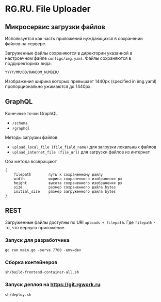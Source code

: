 # RG.RU. File Uploader

## Микросервис загрузки файлов

Используется как часть приложений нуждающихся в сохранении файлов на сервере.

Загруженные файлы сохраняются в директории указанной в настроечном файле `configs/img.yaml`.
Файлы сохраняются в поддиректориях вида:

    YYYY/MM/DD/RANDOM_NUMBER/

Изображения ширина которых превышает 1440px (specified in img.yaml) пропорционально ужимаются до 1440px.

## GraphQL

Конечные точки GraphQL 
- `/schema` 
- `/graphql`


Методы загрузки файлов:
- `upload_local_file (file_field_name)` для загрузки локальных файлов
- `upload_internet_file (file_url)` для загрузки файлов из интернет

Оба метода возвращают 

    {
        filepath        путь к сохраненному файлу 
        width           ширина сохраненного изображения px
        height          высота сохраненного изображения px
        size            размер сохраненного файла bytes
        initial_size    размер загруженного файла bytes
    }

## REST

Загруженные файлы доступны по URI 
`uploads + filepath`. Где `filepath` - то, что вернуло приложение.


### Запуск для разработчика

    go run main.go -serve 7700 -env=dev

### Сборка контейнеров

    sh/build-frontend-container-all.sh

### Запуск деплоя на https://git.rgwork.ru

    sh/deploy.sh

